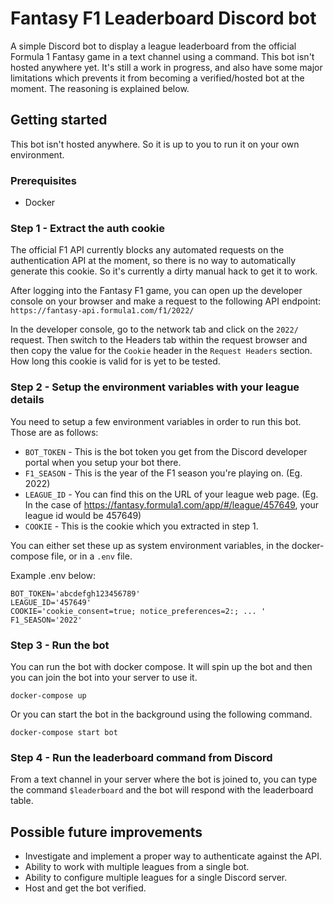 # Fantasy F1 Leaderboard Discord bot

A simple Discord bot to display a league leaderboard from the official Formula 1 Fantasy game in a text channel using a command. This bot isn't hosted anywhere yet. It's still a work in progress, and also have some major limitations which prevents it from becoming a verified/hosted bot at the moment. The reasoning is explained below.


## Getting started

This bot isn't hosted anywhere. So it is up to you to run it on your own environment.

### Prerequisites

* Docker

### Step 1 - Extract the auth cookie

The official F1 API currently blocks any automated requests on the authentication API at the moment, so there is no way to automatically generate this cookie. So it's currently a dirty manual hack to get it to work.

After logging into the Fantasy F1 game, you can open up the developer console on your browser and make a request to the following API endpoint: `https://fantasy-api.formula1.com/f1/2022/`

In the developer console, go to the network tab and click on the `2022/` request. Then switch to the Headers tab within the request browser and then copy the value for the `Cookie` header in the `Request Headers` section. How long this cookie is valid for is yet to be tested.

### Step 2 - Setup the environment variables with your league details

You need to setup a few environment variables in order to run this bot. Those are as follows:

* `BOT_TOKEN` - This is the bot token you get from the Discord developer portal when you setup your bot there.
* `F1_SEASON` - This is the year of the F1 season you're playing on. (Eg. 2022)
* `LEAGUE_ID` - You can find this on the URL of your league web page. (Eg. In the case of https://fantasy.formula1.com/app/#/league/457649, your league id would be 457649)
* `COOKIE` - This is the cookie which you extracted in step 1.

You can either set these up as system environment variables, in the docker-compose file, or in a `.env` file.

Example .env below:

```
BOT_TOKEN='abcdefgh123456789'
LEAGUE_ID='457649'
COOKIE='cookie_consent=true; notice_preferences=2:; ... '
F1_SEASON='2022'
```

### Step 3 - Run the bot

You can run the bot with docker compose. It will spin up the bot and then you can join the bot into your server to use it.

```
docker-compose up
```

Or you can start the bot in the background using the following command.

```
docker-compose start bot
```


### Step 4 - Run the leaderboard command from Discord

From a text channel in your server where the bot is joined to, you can type the command `$leaderboard` and the bot will respond with the leaderboard table.

## Possible future improvements

* Investigate and implement a proper way to authenticate against the API.
* Ability to work with multiple leagues from a single bot.
* Ability to configure multiple leagues for a single Discord server.
* Host and get the bot verified.
